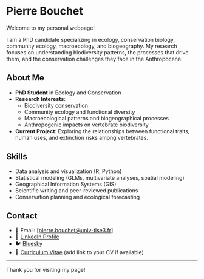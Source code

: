 # Pierre Bouchet

Welcome to my personal webpage!

I am a PhD candidate specializing in ecology, conservation biology, community ecology, macroecology, and biogeography. My research focuses on understanding biodiversity patterns, the processes that drive them, and the conservation challenges they face in the Anthropocene.

## About Me

- **PhD Student** in Ecology and Conservation
- **Research Interests**:  
  - Biodiversity conservation
  - Community ecology and functional diversity
  - Macroecological patterns and biogeographical processes
  - Anthropogenic impacts on vertebrate biodiversity
- **Current Project**: Exploring the relationships between functional traits, human uses, and extinction risks among vertebrates.

## Skills

- Data analysis and visualization (R, Python)
- Statistical modeling (GLMs, multivariate analyses, spatial modeling)
- Geographical Information Systems (GIS)
- Scientific writing and peer-reviewed publications
- Conservation planning and ecological forecasting

## Contact

- 📧 Email: [pierre.bouchet@univ-tlse3.fr]
- 🔗 [LinkedIn Profile](https://www.linkedin.com/in/pierrebouchetprofile/)
- 🐦 [Bluesky](https://bsky.app/profile/pbouchet.bsky.social) 
- 📄 [Curriculum Vitae](#) (add link to your CV if available)

---

Thank you for visiting my page!


